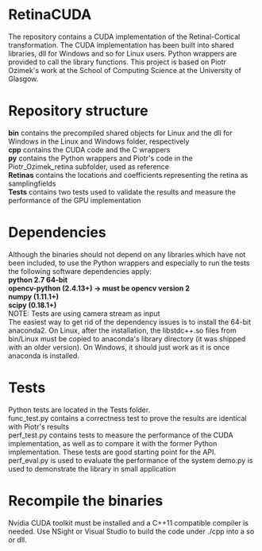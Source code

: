 # RetinaCUDA
The repository contains a CUDA implementation of the Retinal-Cortical transformation.
The CUDA implementation has been built into shared libraries, dll for Windows and so for Linux users.
Python wrappers are provided to call the library functions.
This project is based on Piotr Ozimek's work at the School of Computing Science at the University of Glasgow.

# Repository structure
<b>bin</b> contains the precompiled shared objects for Linux and the dll for Windows in the Linux and Windows folder, respectively<br />
<b>cpp</b> contains the CUDA code and the C wrappers<br />
<b>py</b> contains the Python wrappers and Piotr's code in the Piotr_Ozimek_retina subfolder, used as reference <br />
<b>Retinas</b> contains the locations and coefficients representing the retina as samplingfields<br />
<b>Tests</b> contains two tests used to validate the results and measure the performance of the GPU implementation<br />

# Dependencies
Although the binaries should not depend on any libraries which have not been included,
to use the Python wrappers and especially to run the tests the following software dependencies apply:<br />
<b>python 2.7 64-bit<br />
opencv-python (2.4.13+) -> must be opencv version 2<br />
numpy (1.11.1+)<br />
scipy (0.18.1+)<br /></b>
NOTE: Tests are using camera stream as input<br />
The easiest way to get rid of the dependency issues is to install the 64-bit anaconda2. On Linux, after the
installation, the libstdc++.so files from bin/Linux must be copied to anaconda's library directory (it was 
shipped with an older version). On Windows, it should just work as it is once anaconda is installed.

# Tests
Python tests are located in the Tests folder.<br />
func_test.py contains a correctness test to prove the results are identical with Piotr's results<br />
perf_test.py contains tests to measure the performance of the CUDA implementation,
as well as to compare it with the former Python implementation. These tests are good starting point for the API.<br />
perf_eval.py is used to evaluate the performance of the system
demo.py is used to demonstrate the library in small application

# Recompile the binaries
Nvidia CUDA toolkit must be installed and a C++11 compatible compiler is needed.
Use NSight or Visual Studio to build the code under ./cpp into a so or dll.

